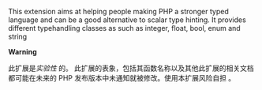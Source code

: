 This extension aims at helping people making PHP a stronger typed
language and can be a good alternative to scalar type hinting. It
provides different typehandling classes as such as <span
class="type">integer</span>, <span class="type">float</span>, <span
class="type">bool</span>, <span class="type">enum</span> and <span
class="type">string</span>

**Warning**

此扩展是*实验性* 的。
此扩展的表象，包括其函数名称以及其他此扩展的相关文档都可能在未来的 PHP
发布版本中未通知就被修改。使用本扩展风险自担 。
